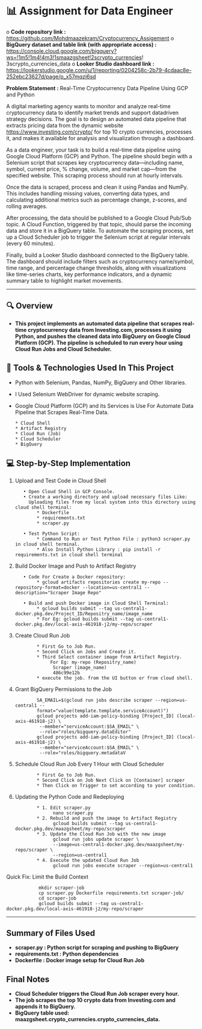 # 📊 Assignment for Data Engineer

o **Code repository link :** https://github.com/Mohdmaazekram/Cryptocurrency_Assigement
o **BigQuery dataset and table link (with appropriate access) :** https://console.cloud.google.com/bigquery?ws=!1m5!1m4!4m3!1smaazgsheet!2scrypto_currencies! 3scrypto_currencies_data
o **Looker Studio dashboard link :** https://lookerstudio.google.com/u/1/reporting/0204258c-2b79-4cdaac8e-252ebc23627d/page/p_x57mqzj6sd


**Problem Statement :** 
Real-Time Cryptocurrency Data Pipeline Using GCP and Python

A digital marketing agency wants to monitor and analyze real-time cryptocurrency data to identify market trends and support datadriven strategy decisions. The goal is to design an automated data pipeline that extracts pricing data from the dynamic website https://www.investing.com/crypto/ for top 10 crypto currencies, processes it, and makes it available for analysis and visualization through a dashboard.

As a data engineer, your task is to build a real-time data pipeline using Google Cloud Platform (GCP) and Python. The pipeline should begin with a Selenium script that scrapes key cryptocurrency data—including name, symbol, current price, % change, volume, and market cap—from the specified website. This scraping process should run at hourly intervals.

Once the data is scraped, process and clean it using Pandas and NumPy. This includes handling missing values, converting data types, and calculating additional metrics such as percentage change, z-scores, and rolling averages.

After processing, the data should be published to a Google Cloud Pub/Sub topic. A Cloud Function, triggered by that topic, should parse the incoming data and store it in a BigQuery table. To automate the scraping process, set up a Cloud Scheduler job to trigger the Selenium script at regular intervals (every 60 minutes).

Finally, build a Looker Studio dashboard connected to the BigQuery table. The dashboard should include filters such as
cryptocurrency name/symbol, time range, and percentage change thresholds, along with visualizations like time-series charts, key
performance indicators, and a dynamic summary table to highlight market movements.

---

## 🔍 Overview

- **This project implements an automated data pipeline that scrapes real-time cryptocurrency data from Investing.com,
processes it using Python, and pushes the cleaned data into BigQuery on Google Cloud Platform (GCP). The pipeline is
scheduled to run every hour using Cloud Run Jobs and Cloud Scheduler.**

## 🔧 Tools & Technologies Used In This Project

- Python with Selenium, Pandas, NumPy, BigQuery and Other libraries.
- I Used Selenium WebDriver for dynamic website scraping.
- Google Cloud Platform (GCP) and its Services is Use For Automate Data Pipeline that Scrapes Real-Time Data.

      * Cloud Shell
      * Artifact Registry
      * Cloud Run (Job)
      * Cloud Scheduler
      * BigQuery

## 💻 Step-by-Step Implementation

1) Upload and Test Code in Cloud Shell
     
          • Open Cloud Shell in GCP Console.
          • Create a working directory and upload necessary files Like:
            Uploading files from my local system into this directory using cloud shell terminal:
               * Dockerfile
               * requirements.txt
               * scraper.py
     
          • Test Python Script:
               * Command to Run or Test Python File : python3 scraper.py in cloud shell terminal.
               * Also Install Python Library : pip install -r requirements.txt in cloud shell terminal
   
2) Build Docker Image and Push to Artifact Registry
   
          • Code For Create a Docker repository:
               * gcloud artifacts repositories create my-repo --repository-format=docker --location=us-central1 --description="Scraper Image Repo"
   
          • Build and push Docker image in Cloud Shell Terminal:
               * gcloud builds submit --tag us-central1-docker.pkg.dev/Project_ID/Repositry_name/image_name
               * For Eg: gcloud builds submit --tag us-central1-docker.pkg.dev/local-axis-461918-j2/my-repo/scraper

3) Create Cloud Run Job

               * First Go to Job Run.
               * Second Click on Jobs and Create it.
               * Third Select container image from Artifact Registry.
                    For Eg: my-repo (Repositry_name)
                     Scraper (image_name)
                     486c99e12b
               * execute the job. from the UI button or from cloud shell.
   
4) Grant BigQuery Permissions to the Job

               SA_EMAIL=$(gcloud run jobs describe scraper --region=us-central1 --
               format="value(template.template.serviceAccount)")
               gcloud projects add-iam-policy-binding [Project_ID] (local-axis-461918-j2) \
                --member="serviceAccount:$SA_EMAIL" \
                --role="roles/bigquery.dataEditor"
               gcloud projects add-iam-policy-binding [Project_ID] (local-axis-461918-j2) \
                --member="serviceAccount:$SA_EMAIL" \
                --role="roles/bigquery.metadataV

5) Schedule Cloud Run Job Every 1 Hour with Cloud Scheduler

               * First Go to Job Run.
               * Second Click on Job Next Click on [Container] scraper
               * Then Click on Trigger to set according to your condition.

6) Updating the Python Code and Redeploying

               * 1. Edit scraper.py
                     nano scraper.py
               * 2. Rebuild and push the image to Artifact Registry
                     gcloud builds submit --tag us-central1-docker.pkg.dev/maazgsheet/my-repo/scraper
               * 3. Update the Cloud Run Job with the new image
                     gcloud run jobs update scraper \
                     --image=us-central1-docker.pkg.dev/maazgsheet/my-repo/scraper \
                     --region=us-central1
               * 4. Execute the updated Cloud Run Job
                     gcloud run jobs execute scraper --region=us-central1

Quick Fix: Limit the Build Context

                mkdir scraper-job
                cp scraper.py Dockerfile requirements.txt scraper-job/
                cd scraper-job
                gcloud builds submit --tag us-central1-docker.pkg.dev/local-axis-461918-j2/my-repo/scraper

---

## Summary of Files Used
- **scraper.py : Python script for scraping and pushing to BigQuery**
- **requirements.txt : Python dependencies**
- **Dockerfile : Docker image setup for Cloud Run Job**

## Final Notes

- **Cloud Scheduler triggers the Cloud Run Job scraper every hour.**
- **The job scrapes the top 10 crypto data from Investing.com and appends it to BigQuery.**
- **BigQuery table used: maazgsheet.crypto_currencies.crypto_currencies_data.**
